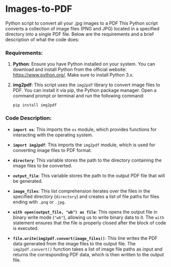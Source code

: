 # Images-to-PDF
Python script to convert all your .jpg images to a PDF
This Python script converts a collection of image files (PNG and JPG) located in a specified directory into a single PDF file. Below are the requirements and a brief description of what the code does:

### Requirements:
1. **Python**: Ensure you have Python installed on your system. You can download and install Python from the official website: https://www.python.org/. Make sure to install Python 3.x.

2. **img2pdf**: This script uses the `img2pdf` library to convert image files to PDF. You can install it via pip, the Python package manager. Open a command prompt or terminal and run the following command:
   ```
   pip install img2pdf
   ```

### Code Description:
- **`import os`**: This imports the `os` module, which provides functions for interacting with the operating system.

- **`import img2pdf`**: This imports the `img2pdf` module, which is used for converting image files to PDF format.

- **`directory`**: This variable stores the path to the directory containing the image files to be converted.

- **`output_file`**: This variable stores the path to the output PDF file that will be generated.

- **`image_files`**: This list comprehension iterates over the files in the specified directory (`directory`) and creates a list of file paths for files ending with `.png` or `.jpg`.

- **`with open(output_file, "wb") as file`**: This opens the output file in binary write mode (`"wb"`), allowing us to write binary data to it. The `with` statement ensures that the file is properly closed after the block of code is executed.

- **`file.write(img2pdf.convert(image_files))`**: This line writes the PDF data generated from the image files to the output file. The `img2pdf.convert()` function takes a list of image file paths as input and returns the corresponding PDF data, which is then written to the output file.
